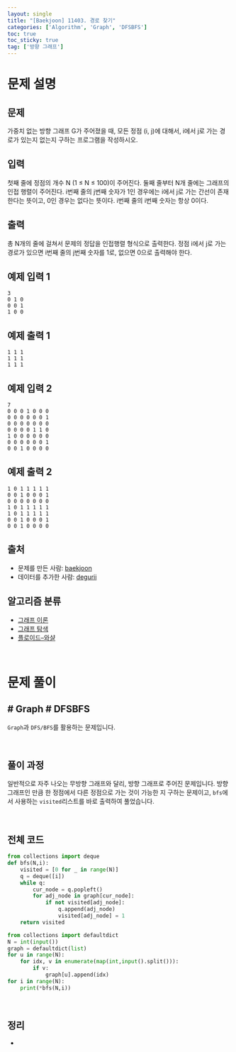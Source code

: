 ```yaml
---
layout: single
title: "[Baekjoon] 11403. 경로 찾기"
categories: ['Algorithm', 'Graph', 'DFSBFS']
toc: true
toc_sticky: true
tag: ['방향 그래프']
---
```


# 문제 설명

## 문제

가중치 없는 방향 그래프 G가 주어졌을 때, 모든 정점 (i, j)에 대해서, i에서 j로 가는 경로가 있는지 없는지 구하는 프로그램을 작성하시오.

## 입력

첫째 줄에 정점의 개수 N (1 ≤ N ≤ 100)이 주어진다. 둘째 줄부터 N개 줄에는 그래프의 인접 행렬이 주어진다. i번째 줄의 j번째 숫자가 1인 경우에는 i에서 j로 가는 간선이 존재한다는 뜻이고, 0인 경우는 없다는 뜻이다. i번째 줄의 i번째 숫자는 항상 0이다.

## 출력

총 N개의 줄에 걸쳐서 문제의 정답을 인접행렬 형식으로 출력한다. 정점 i에서 j로 가는 경로가 있으면 i번째 줄의 j번째 숫자를 1로, 없으면 0으로 출력해야 한다.

## 예제 입력 1 

```
3
0 1 0
0 0 1
1 0 0
```

## 예제 출력 1 

```
1 1 1
1 1 1
1 1 1
```

## 예제 입력 2 

```
7
0 0 0 1 0 0 0
0 0 0 0 0 0 1
0 0 0 0 0 0 0
0 0 0 0 1 1 0
1 0 0 0 0 0 0
0 0 0 0 0 0 1
0 0 1 0 0 0 0
```

## 예제 출력 2 

```
1 0 1 1 1 1 1
0 0 1 0 0 0 1
0 0 0 0 0 0 0
1 0 1 1 1 1 1
1 0 1 1 1 1 1
0 0 1 0 0 0 1
0 0 1 0 0 0 0
```

## 출처

- 문제를 만든 사람: [baekjoon](https://www.acmicpc.net/user/baekjoon)
- 데이터를 추가한 사람: [degurii](https://www.acmicpc.net/user/degurii)

## 알고리즘 분류

- [그래프 이론](https://www.acmicpc.net/problem/tag/7)
- [그래프 탐색](https://www.acmicpc.net/problem/tag/11)
- [플로이드–와샬](https://www.acmicpc.net/problem/tag/31)

<br>

# 문제 풀이

## \# Graph \# DFSBFS

`Graph`과 `DFS/BFS`를 활용하는 문제입니다. 

<br>

## 풀이 과정

일반적으로 자주 나오는 무방향 그래프와 달리, 방향 그래프로 주어진 문제입니다. 방향 그래프인 만큼 한 정점에서 다른 정점으로 가는 것이 가능한 지 구하는 문제이고, `bfs`에서 사용하는 `visited`리스트를 바로 출력하여 풀었습니다. 

<br>

## 전체 코드

```python
from collections import deque
def bfs(N,i):
    visited = [0 for _ in range(N)]
    q = deque([i])
    while q:
        cur_node = q.popleft()
        for adj_node in graph[cur_node]:
            if not visited[adj_node]:
                q.append(adj_node)
                visited[adj_node] = 1
    return visited

from collections import defaultdict
N = int(input())
graph = defaultdict(list)
for u in range(N):
    for idx, v in enumerate(map(int,input().split())):
        if v:
            graph[u].append(idx)
for i in range(N):
    print(*bfs(N,i))
```

<br>

## 정리

* 















